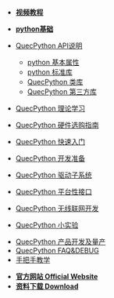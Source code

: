 <!-- docs/_sidebar.md -->

<!-- * [**手把手教程**](/zh-cn/sbs/) -->
<!-- * [**视频教程**](https://space.bilibili.com/491326023/channel/detail?cid=150963) -->
* [**视频教程**](https://space.bilibili.com/491326023/channel/detail?cid=150963)
* [**python基础**](/zh-cn/python/)
* [QuecPython API说明](/zh-cn/api/)
	
	* [python 基本属性](/zh-cn/api/pythonBasic.md)
	* [python 标准库](/zh-cn/api/pythonStdlib.md)
	* [QuecPython 类库](/zh-cn/api/QuecPythonClasslib.md)
	* [QuecPython 第三方库](/zh-cn/api/QuecPythonThirdlib.md)
	
* [QuecPython 理论学习](/zh-cn/QuecPythonTheory/)
* [QuecPython 硬件选购指南](/zh-cn/QuecPythonHW/)
* [QuecPython 快速入门](/zh-cn/QuecPythonHelloWord/)
* [QuecPython 开发准备](/zh-cn/QuecPythonPrepare/)
* [QuecPython 驱动子系统](/zh-cn/QuecPythonSub/RTC.md)
* [QuecPython 平台性接口](/zh-cn/QuecPythonInterface/)
* [QuecPython 无线联网开发](/zh-cn/QuecPythonWirelessNetwork/)
<!-- * [QuecPython 网络应用开发](/zh-cn/study/) -->
<!-- * [QuecPython 云服务](/zh-cn/study/) -->
* [QuecPython 小实验](/zh-cn/QuecPythonTest/LED.md)
<!-- * [QuecPython 应用编程框架](/zh-cn/study/) -->
<!-- * [QuecPython Solution方案开发](/zh-cn/study/) -->
* [QuecPython 产品开发及量产](/zh-cn/QuecPythonMP/)
* [QuecPython FAQ&DEBUG](https://python.quectel.com/wiki/zh-cn/QuecPythonFAQ&DEBUG/FAQ&Debug.pdf)
* [手把手教学](/zh-cn/sbs/)
<!-- * [**资料下载**](//qpy.quectel.com/down.html) -->

<!-- * [**Wiki 首页 Home**](/) -->
* [**官方网站 Official Website**](//python.quectel.com)
* [**资料下载 Download**](//python.quectel.com/download)